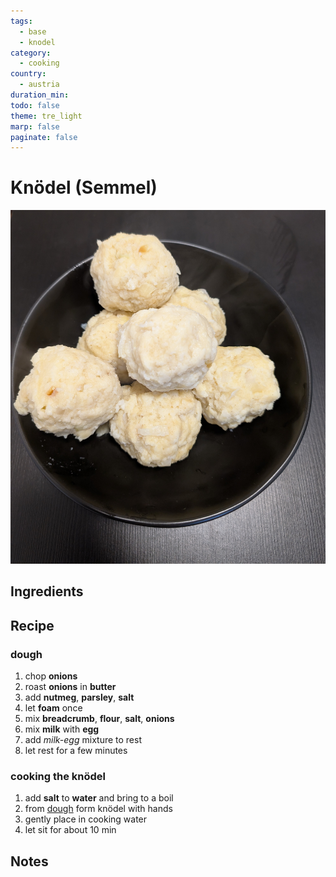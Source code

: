 ```yaml
---
tags:
  - base
  - knodel
category:
  - cooking
country:
  - austria
duration_min: 
todo: false
theme: tre_light
marp: false
paginate: false
---
```


# Knödel (Semmel)

![](../gfx/PXL_20250323_075626273.jpg)
## Ingredients

## Recipe

### dough
1. chop **onions**
2. roast **onions** in **butter**
3. add **nutmeg**, **parsley**, **salt**
4. let **foam** once
5. mix **breadcrumb**, **flour**, **salt**, **onions**
6. mix **milk** with **egg**
7. add *milk-egg* mixture to rest
8. let rest for a few minutes

### cooking the knödel
1. add **salt** to **water** and bring to a boil
2. from [dough](#dough) form knödel with hands
3. gently place in cooking water
4. let sit for about 10 min


## Notes
